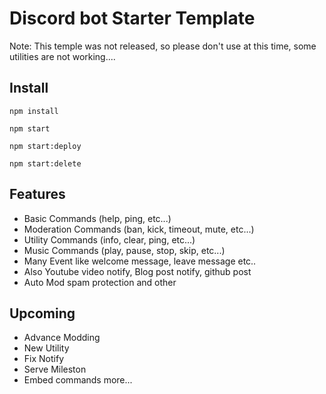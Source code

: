 # Discord bot Starter Template 

Note: This temple was not released, so please don't use at this time, some utilities are not working....

## Install

```
npm install
```

```
npm start
```

```
npm start:deploy
```

```
npm start:delete
```


## Features
- Basic Commands (help, ping, etc...)
- Moderation Commands (ban, kick, timeout, mute, etc...)
- Utility Commands (info, clear, ping, etc...)
- Music Commands (play, pause, stop, skip, etc...)
- Many Event like welcome message, leave message etc..
- Also Youtube video notify, Blog post notify, github post
- Auto Mod spam protection and other

## Upcoming
- Advance Modding
- New Utility
- Fix Notify
- Serve Mileston
- Embed commands more...